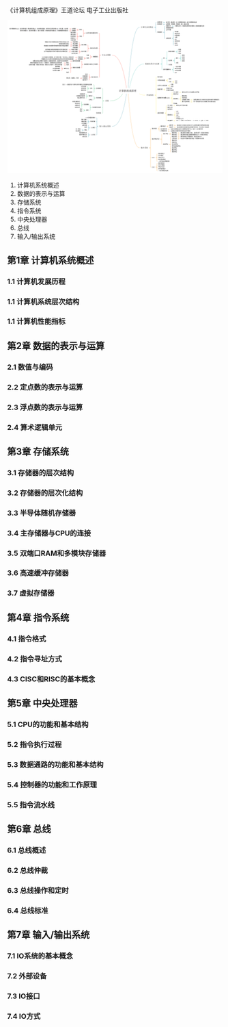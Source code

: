 《计算机组成原理》王道论坛 电子工业出版社


![计算机组成原理](../../img/计算机组成原理.png)

1. 计算机系统概述
2. 数据的表示与运算
3. 存储系统
4. 指令系统
5. 中央处理器
6. 总线
7. 输入/输出系统


## 第1章 计算机系统概述
### 1.1 计算机发展历程
### 1.1 计算机系统层次结构
### 1.1 计算机性能指标

## 第2章 数据的表示与运算
### 2.1 数值与编码
### 2.2 定点数的表示与运算
### 2.3 浮点数的表示与运算
### 2.4 算术逻辑单元

## 第3章 存储系统
### 3.1 存储器的层次结构
### 3.2 存储器的层次化结构
### 3.3 半导体随机存储器
### 3.4 主存储器与CPU的连接
### 3.5 双端口RAM和多模块存储器
### 3.6 高速缓冲存储器
### 3.7 虚拟存储器

## 第4章 指令系统
### 4.1 指令格式
### 4.2 指令寻址方式
### 4.3 CISC和RISC的基本概念

## 第5章 中央处理器
### 5.1 CPU的功能和基本结构
### 5.2 指令执行过程
### 5.3 数据通路的功能和基本结构
### 5.4 控制器的功能和工作原理
### 5.5 指令流水线

## 第6章 总线
### 6.1 总线概述
### 6.2 总线仲裁
### 6.3 总线操作和定时
### 6.4 总线标准

## 第7章 输入/输出系统
### 7.1 IO系统的基本概念
### 7.2 外部设备
### 7.3 IO接口
### 7.4 IO方式